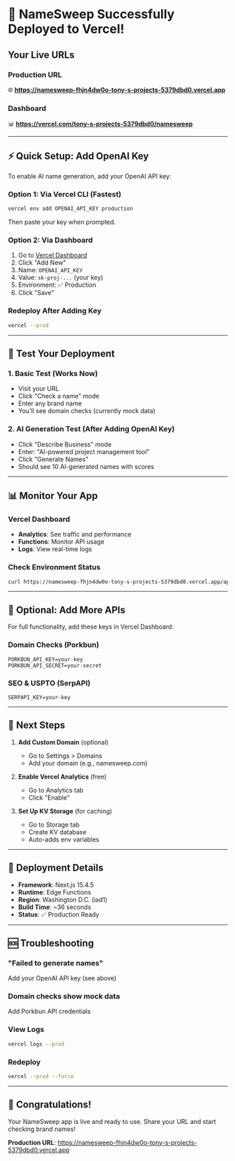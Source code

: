 # 🎉 NameSweep Successfully Deployed to Vercel!

## Your Live URLs

### Production URL
🌐 **https://namesweep-fhjn4dw0o-tony-s-projects-5379dbd0.vercel.app**

### Dashboard
📊 **https://vercel.com/tony-s-projects-5379dbd0/namesweep**

---

## ⚡ Quick Setup: Add OpenAI Key

To enable AI name generation, add your OpenAI API key:

### Option 1: Via Vercel CLI (Fastest)
```bash
vercel env add OPENAI_API_KEY production
```
Then paste your key when prompted.

### Option 2: Via Dashboard
1. Go to [Vercel Dashboard](https://vercel.com/tony-s-projects-5379dbd0/namesweep/settings/environment-variables)
2. Click "Add New"
3. Name: `OPENAI_API_KEY`
4. Value: `sk-proj-...` (your key)
5. Environment: ✅ Production
6. Click "Save"

### Redeploy After Adding Key
```bash
vercel --prod
```

---

## 🧪 Test Your Deployment

### 1. Basic Test (Works Now)
- Visit your URL
- Click "Check a name" mode
- Enter any brand name
- You'll see domain checks (currently mock data)

### 2. AI Generation Test (After Adding OpenAI Key)
- Click "Describe Business" mode
- Enter: "AI-powered project management tool"
- Click "Generate Names"
- Should see 10 AI-generated names with scores

---

## 📊 Monitor Your App

### Vercel Dashboard
- **Analytics**: See traffic and performance
- **Functions**: Monitor API usage
- **Logs**: View real-time logs

### Check Environment Status
```bash
curl https://namesweep-fhjn4dw0o-tony-s-projects-5379dbd0.vercel.app/api/test-env
```

---

## 🔧 Optional: Add More APIs

For full functionality, add these keys in Vercel Dashboard:

### Domain Checks (Porkbun)
```
PORKBUN_API_KEY=your-key
PORKBUN_API_SECRET=your-secret
```

### SEO & USPTO (SerpAPI)
```
SERPAPI_KEY=your-key
```

---

## 🚀 Next Steps

1. **Add Custom Domain** (optional)
   - Go to Settings > Domains
   - Add your domain (e.g., namesweep.com)

2. **Enable Vercel Analytics** (free)
   - Go to Analytics tab
   - Click "Enable"

3. **Set Up KV Storage** (for caching)
   - Go to Storage tab
   - Create KV database
   - Auto-adds env variables

---

## 📝 Deployment Details

- **Framework**: Next.js 15.4.5
- **Runtime**: Edge Functions
- **Region**: Washington D.C. (iad1)
- **Build Time**: ~36 seconds
- **Status**: ✅ Production Ready

---

## 🆘 Troubleshooting

### "Failed to generate names"
Add your OpenAI API key (see above)

### Domain checks show mock data
Add Porkbun API credentials

### View Logs
```bash
vercel logs --prod
```

### Redeploy
```bash
vercel --prod --force
```

---

## 🎊 Congratulations!

Your NameSweep app is live and ready to use. Share your URL and start checking brand names!

**Production URL**: https://namesweep-fhjn4dw0o-tony-s-projects-5379dbd0.vercel.app